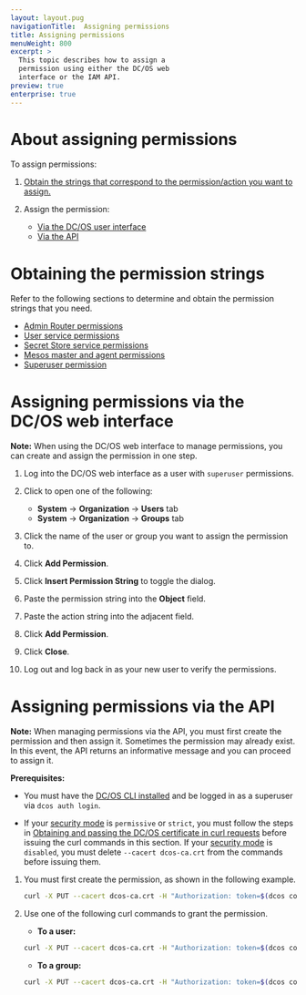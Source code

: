 ```yaml
---
layout: layout.pug
navigationTitle:  Assigning permissions
title: Assigning permissions
menuWeight: 800
excerpt: >
  This topic describes how to assign a
  permission using either the DC/OS web
  interface or the IAM API.
preview: true
enterprise: true
---
```






# About assigning permissions

To assign permissions:

1. [Obtain the strings that correspond to the permission/action you want to assign.](#get-perm-strings)

2. Assign the permission:

    - [Via the DC/OS user interface](#assign-perm-via-ui)
    - [Via the API](#assign-perm-via-api)

# <a name="get-perm-strings"></a>Obtaining the permission strings

Refer to the following sections to determine and obtain the permission strings that you need.

- [Admin Router permissions](/1.8/administration/id-and-access-mgt/permissions/admin-router-perms/)
- [User service permissions](/1.8/administration/id-and-access-mgt/permissions/user-service-perms/)
- [Secret Store service permissions](/1.8/administration/id-and-access-mgt/permissions/secrets-perms/)
- [Mesos master and agent permissions](/1.8/administration/id-and-access-mgt/permissions/master-agent-perms/)
- [Superuser permission](/1.8/administration/id-and-access-mgt/permissions/superuser-perm/)

# <a name="assign-perm-via-ui"></a>Assigning permissions via the DC/OS web interface

**Note:** When using the DC/OS web interface to manage permissions, you can create and assign the permission in one step.

1. Log into the DC/OS web interface as a user with `superuser` permissions.

2. Click to open one of the following:

    - **System** -> **Organization** -> **Users** tab
    - **System** -> **Organization** -> **Groups** tab

3. Click the name of the user or group you want to assign the permission to.

4. Click **Add Permission**.

5. Click **Insert Permission String** to toggle the dialog.

6. Paste the permission string into the **Object** field.

7. Paste the action string into the adjacent field.

8. Click **Add Permission**.

9. Click **Close**.

10. Log out and log back in as your new user to verify the permissions.


# <a name="assign-perm-via-api"></a>Assigning permissions via the API

**Note:** When managing permissions via the API, you must first create the permission and then assign it. Sometimes the permission may already exist. In this event, the API returns an informative message and you can proceed to assign it.

**Prerequisites:**

- You must have the [DC/OS CLI installed](/1.8/usage/cli/install/) and be logged in as a superuser via `dcos auth login`.

- If your [security mode](/1.8/administration/installing/ent/custom/configuration-parameters/#security) is `permissive` or `strict`, you must follow the steps in [Obtaining and passing the DC/OS certificate in curl requests](/1.8/administration/tls-ssl/get-cert/) before issuing the curl commands in this section. If your [security mode](/1.8/administration/installing/ent/custom/configuration-parameters/#security) is `disabled`, you must delete `--cacert dcos-ca.crt` from the commands before issuing them.

1. You must first create the permission, as shown in the following example.

   ```bash
   curl -X PUT --cacert dcos-ca.crt -H "Authorization: token=$(dcos config show core.dcos_acs_token)" $(dcos config show core.dcos_url)/acs/api/v1/acls/<resource-string> -d '{"description":"<description>"}' -H 'Content-Type: application/json'
   ```

1. Use one of the following curl commands to grant the permission.

     * **To a user:**

     ```bash
     curl -X PUT --cacert dcos-ca.crt -H "Authorization: token=$(dcos config show core.dcos_acs_token)" $(dcos config show core.dcos_url)/acs/api/v1/acls/<resource-string>/users/<user-name>/<action-string>
     ```

     * **To a group:**

     ```bash
     curl -X PUT --cacert dcos-ca.crt -H "Authorization: token=$(dcos config show core.dcos_acs_token)" $(dcos config show core.dcos_url)/acs/api/v1/acls/<resource-string>/groups/<group-name>/<action-string>
     ```
